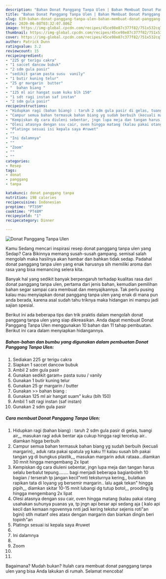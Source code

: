 ```yaml
---
description: "Bahan Donat Panggang Tanpa Ulen | Bahan Membuat Donat Panggang Tanpa Ulen Yang Enak dan Simpel"
title: "Bahan Donat Panggang Tanpa Ulen | Bahan Membuat Donat Panggang Tanpa Ulen Yang Enak dan Simpel"
slug: 639-bahan-donat-panggang-tanpa-ulen-bahan-membuat-donat-panggang-tanpa-ulen-yang-enak-dan-simpel
date: 2020-06-08T03:32:07.806Z
image: https://img-global.cpcdn.com/recipes/45ce98e87c377f82/751x532cq70/donat-panggang-tanpa-ulen-foto-resep-utama.jpg
thumbnail: https://img-global.cpcdn.com/recipes/45ce98e87c377f82/751x532cq70/donat-panggang-tanpa-ulen-foto-resep-utama.jpg
cover: https://img-global.cpcdn.com/recipes/45ce98e87c377f82/751x532cq70/donat-panggang-tanpa-ulen-foto-resep-utama.jpg
author: Patrick Dunn
ratingvalue: 3.2
reviewcount: 15
recipeingredient:
- "225 gr terigu cakra"
- "1 saccet dancow bubuk"
- "2 sdm gula pasir"
- "sedikit garam pasta susu  vanily"
- "1 butir kuning telur"
- "25 gr margarin  butter"
- "  bahan biang "
- "125 ml air hangat suam kuku blh 150"
- "1 sdt ragi instan saf instan"
- "2 sdm gula pasir"
recipeinstructions:
- "Hidupkan ragi (bahan biang) : taruh 2 sdm gula pasir di gelas, tuangi air,,, masukan ragi aduk bentar aja cukup hingga ragi tercelup air.. diamkan higga berbuih"
- "Campur semua bahan termasuk bahan biang yg sudah berbuih (kecuali margarin),, aduk rata pakai spatula yg kaku !!! kalau susah blh pakai tangan yg di bungkus plastik,,, masukan margarin aduk rataaa...diamkan 30 mnit hingga mengembang 2x lipat"
- "Kempiskan dg cara diuleni sebentar, jngn lupa meja dan tangan harus selalu berbalut tepung........ bagi menjadi beberapa bagianboleh 10 bagian / terserah tp jangan kecil&#34;nnti teksturnya kering,, bulatkan rapikan tata di loyang yg bersemir margarin.. lalu agak tekan&#34; hingga pipih,,, diamkan skitar 10-15 mnit lubangi dg tutup botol,,, prooding lg hingga mengembang 2x lipat"
- "Olesi atasnya dengan ssu cair, oven hingga matang (kalau pakai otang usahakan suhunya puanas ya, tp jngn api besar api sedang aja ( kalo api kecil dan kemaan ngovennya nnti jadi kering tekstur sejenis roti&#34;an bgini) stlh matanf oles atasx dengan margarin dan biarkan dingin beri topinh&#34;an"
- "Platingx sesuai isi kepala saya #ruwet"
- ""
- "Ini dalamnya"
- ""
- "Zoom"
- ""
- ""
categories:
- Resep
tags:
- donat
- panggang
- tanpa

katakunci: donat panggang tanpa 
nutrition: 198 calories
recipecuisine: Indonesian
preptime: "PT35M"
cooktime: "PT48M"
recipeyield: "1"
recipecategory: Dinner

---
```



![Donat Panggang Tanpa Ulen](https://img-global.cpcdn.com/recipes/45ce98e87c377f82/751x532cq70/donat-panggang-tanpa-ulen-foto-resep-utama.jpg)

Kamu Sedang mencari inspirasi resep donat panggang tanpa ulen yang Sedap? Cara Bikinnya memang susah-susah gampang. semisal salah mengolah maka hasilnya akan hambar dan bahkan tidak sedap. Padahal donat panggang tanpa ulen yang enak harusnya sih memiliki aroma dan rasa yang bisa memancing selera kita.



Banyak hal yang sedikit banyak berpengaruh terhadap kualitas rasa dari donat panggang tanpa ulen, pertama dari jenis bahan, kemudian pemilihan bahan segar sampai cara membuat dan menyajikannya. Tak perlu pusing kalau mau menyiapkan donat panggang tanpa ulen yang enak di mana pun anda berada, karena asal sudah tahu triknya maka hidangan ini mampu jadi sajian spesial.


Berikut ini ada beberapa tips dan trik praktis dalam mengolah donat panggang tanpa ulen yang siap dikreasikan. Anda dapat membuat Donat Panggang Tanpa Ulen menggunakan 10 bahan dan 11 tahap pembuatan. Berikut ini cara dalam menyiapkan hidangannya.

<!--inarticleads1-->

##### Bahan-bahan dan bumbu yang digunakan dalam pembuatan Donat Panggang Tanpa Ulen:

1. Sediakan 225 gr terigu cakra
1. Siapkan 1 saccet dancow bubuk
1. Ambil 2 sdm gula pasir
1. Gunakan sedikit garam+ pasta susu / vanily
1. Gunakan 1 butir kuning telur
1. Gunakan 25 gr margarin / butter
1. Gunakan  &gt;&gt; bahan biang :
1. Gunakan 125 ml air hangat suam&#34; kuku (blh 150)
1. Ambil 1 sdt ragi instan (saf instan)
1. Gunakan 2 sdm gula pasir




<!--inarticleads2-->

##### Cara membuat Donat Panggang Tanpa Ulen:

1. Hidupkan ragi (bahan biang) : taruh 2 sdm gula pasir di gelas, tuangi air,,, masukan ragi aduk bentar aja cukup hingga ragi tercelup air.. diamkan higga berbuih
1. Campur semua bahan termasuk bahan biang yg sudah berbuih (kecuali margarin),, aduk rata pakai spatula yg kaku !!! kalau susah blh pakai tangan yg di bungkus plastik,,, masukan margarin aduk rataaa...diamkan 30 mnit hingga mengembang 2x lipat
1. Kempiskan dg cara diuleni sebentar, jngn lupa meja dan tangan harus selalu berbalut tepung........ bagi menjadi beberapa bagianboleh 10 bagian / terserah tp jangan kecil&#34;nnti teksturnya kering,, bulatkan rapikan tata di loyang yg bersemir margarin.. lalu agak tekan&#34; hingga pipih,,, diamkan skitar 10-15 mnit lubangi dg tutup botol,,, prooding lg hingga mengembang 2x lipat
1. Olesi atasnya dengan ssu cair, oven hingga matang (kalau pakai otang usahakan suhunya puanas ya, tp jngn api besar api sedang aja ( kalo api kecil dan kemaan ngovennya nnti jadi kering tekstur sejenis roti&#34;an bgini) stlh matanf oles atasx dengan margarin dan biarkan dingin beri topinh&#34;an
1. Platingx sesuai isi kepala saya #ruwet
1. 
1. Ini dalamnya
1. 
1. Zoom
1. 
1. 




Bagaimana? Mudah bukan? Itulah cara membuat donat panggang tanpa ulen yang bisa Anda lakukan di rumah. Selamat mencoba!
